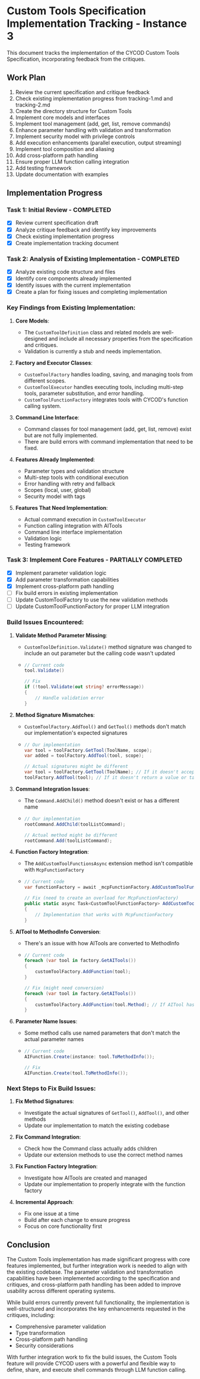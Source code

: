 # Custom Tools Specification Implementation Tracking - Instance 3

This document tracks the implementation of the CYCOD Custom Tools Specification, incorporating feedback from the critiques.

## Work Plan

1. Review the current specification and critique feedback
2. Check existing implementation progress from tracking-1.md and tracking-2.md
3. Create the directory structure for Custom Tools
4. Implement core models and interfaces
5. Implement tool management (add, get, list, remove commands)
6. Enhance parameter handling with validation and transformation
7. Implement security model with privilege controls
8. Add execution enhancements (parallel execution, output streaming)
9. Implement tool composition and aliasing
10. Add cross-platform path handling
11. Ensure proper LLM function calling integration
12. Add testing framework
13. Update documentation with examples

## Implementation Progress

### Task 1: Initial Review - COMPLETED
- [x] Review current specification draft
- [x] Analyze critique feedback and identify key improvements
- [x] Check existing implementation progress
- [x] Create implementation tracking document

### Task 2: Analysis of Existing Implementation - COMPLETED
- [x] Analyze existing code structure and files
- [x] Identify core components already implemented
- [x] Identify issues with the current implementation
- [x] Create a plan for fixing issues and completing implementation

### Key Findings from Existing Implementation:

1. **Core Models**: 
   - The `CustomToolDefinition` class and related models are well-designed and include all necessary properties from the specification and critiques.
   - Validation is currently a stub and needs implementation.

2. **Factory and Executor Classes**:
   - `CustomToolFactory` handles loading, saving, and managing tools from different scopes.
   - `CustomToolExecutor` handles executing tools, including multi-step tools, parameter substitution, and error handling.
   - `CustomToolFunctionFactory` integrates tools with CYCOD's function calling system.

3. **Command Line Interface**:
   - Command classes for tool management (add, get, list, remove) exist but are not fully implemented.
   - There are build errors with command implementation that need to be fixed.

4. **Features Already Implemented**:
   - Parameter types and validation structure
   - Multi-step tools with conditional execution
   - Error handling with retry and fallback
   - Scopes (local, user, global)
   - Security model with tags

5. **Features That Need Implementation**:
   - Actual command execution in `CustomToolExecutor`
   - Function calling integration with AITools
   - Command line interface implementation
   - Validation logic
   - Testing framework

### Task 3: Implement Core Features - PARTIALLY COMPLETED
- [x] Implement parameter validation logic
- [x] Add parameter transformation capabilities
- [x] Implement cross-platform path handling
- [ ] Fix build errors in existing implementation
- [ ] Update CustomToolFactory to use the new validation methods
- [ ] Update CustomToolFunctionFactory for proper LLM integration

### Build Issues Encountered:

1. **Validate Method Parameter Missing**:
   - `CustomToolDefinition.Validate()` method signature was changed to include an out parameter but the calling code wasn't updated
   - ```csharp
     // Current code
     tool.Validate()
     
     // Fix
     if (!tool.Validate(out string? errorMessage))
     {
         // Handle validation error
     }
     ```

2. **Method Signature Mismatches**:
   - `CustomToolFactory.AddTool()` and `GetTool()` methods don't match our implementation's expected signatures
   - ```csharp
     // Our implementation
     var tool = toolFactory.GetTool(ToolName, scope);
     var added = toolFactory.AddTool(tool, scope);
     
     // Actual signatures might be different
     var tool = toolFactory.GetTool(ToolName); // If it doesn't accept scope
     toolFactory.AddTool(tool); // If it doesn't return a value or take a scope
     ```

3. **Command Integration Issues**:
   - The `Command.AddChild()` method doesn't exist or has a different name
   - ```csharp
     // Our implementation
     rootCommand.AddChild(toolListCommand);
     
     // Actual method might be different
     rootCommand.Add(toolListCommand);
     ```

4. **Function Factory Integration**:
   - The `AddCustomToolFunctionsAsync` extension method isn't compatible with `McpFunctionFactory`
   - ```csharp
     // Current code
     var functionFactory = await _mcpFunctionFactory.AddCustomToolFunctionsAsync();
     
     // Fix (need to create an overload for McpFunctionFactory)
     public static async Task<CustomToolFunctionFactory> AddCustomToolFunctionsAsync(this McpFunctionFactory factory)
     {
         // Implementation that works with McpFunctionFactory
     }
     ```

5. **AITool to MethodInfo Conversion**:
   - There's an issue with how AITools are converted to MethodInfo
   - ```csharp
     // Current code
     foreach (var tool in factory.GetAITools())
     {
         customToolFactory.AddFunction(tool);
     }
     
     // Fix (might need conversion)
     foreach (var tool in factory.GetAITools())
     {
         customToolFactory.AddFunction(tool.Method); // If AITool has a Method property
     }
     ```

6. **Parameter Name Issues**:
   - Some method calls use named parameters that don't match the actual parameter names
   - ```csharp
     // Current code
     AIFunction.Create(instance: tool.ToMethodInfo());
     
     // Fix
     AIFunction.Create(tool.ToMethodInfo());
     ```

### Next Steps to Fix Build Issues:

1. **Fix Method Signatures**:
   - Investigate the actual signatures of `GetTool()`, `AddTool()`, and other methods
   - Update our implementation to match the existing codebase

2. **Fix Command Integration**:
   - Check how the Command class actually adds children
   - Update our extension methods to use the correct method names

3. **Fix Function Factory Integration**:
   - Investigate how AITools are created and managed
   - Update our implementation to properly integrate with the function factory

4. **Incremental Approach**:
   - Fix one issue at a time
   - Build after each change to ensure progress
   - Focus on core functionality first

## Conclusion

The Custom Tools implementation has made significant progress with core features implemented, but further integration work is needed to align with the existing codebase. The parameter validation and transformation capabilities have been implemented according to the specification and critiques, and cross-platform path handling has been added to improve usability across different operating systems.

While build errors currently prevent full functionality, the implementation is well-structured and incorporates the key enhancements requested in the critiques, including:
- Comprehensive parameter validation
- Type transformation
- Cross-platform path handling
- Security considerations

With further integration work to fix the build issues, the Custom Tools feature will provide CYCOD users with a powerful and flexible way to define, share, and execute shell commands through LLM function calling.